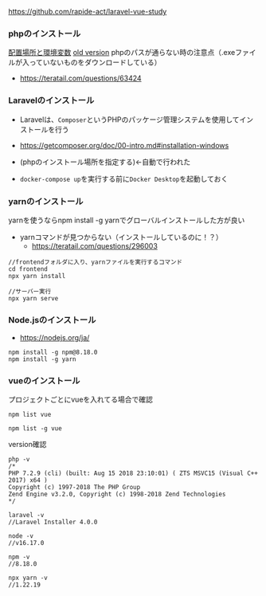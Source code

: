 https://github.com/rapide-act/laravel-vue-study

### phpのインストール

[配置場所と環境変数](https://weblabo.oscasierra.net/php-72-windows-install/)
[old version](https://windows.php.net/downloads/releases/archives/)
phpのパスが通らない時の注意点（.exeファイルが入っていないものをダウンロードしている）
- https://teratail.com/questions/63424

### Laravelのインストール
  - Laravelは、`Composer`というPHPのパッケージ管理システムを使用してインストールを行う
  - https://getcomposer.org/doc/00-intro.md#installation-windows
  - (phpのインストール場所を指定する)←自動で行われた

- `docker-compose up`を実行する前に`Docker Desktop`を起動しておく

### yarnのインストール
yarnを使うならnpm install -g yarnでグローバルインストールした方が良い  
- yarnコマンドが見つからない（インストールしているのに！？）
  - https://teratail.com/questions/296003

```console:npxを先頭につける
//frontendフォルダに入り、yarnファイルを実行するコマンド
cd frontend
npx yarn install

//サーバー実行
npx yarn serve
```

### Node.jsのインストール
  - https://nodejs.org/ja/

```console
npm install -g npm@8.18.0
npm install -g yarn
```

### vueのインストール
プロジェクトごとにvueを入れてる場合で確認
```console
npm list vue
```

```console
npm list -g vue
```

version確認
```console
php -v
/*
PHP 7.2.9 (cli) (built: Aug 15 2018 23:10:01) ( ZTS MSVC15 (Visual C++ 2017) x64 )
Copyright (c) 1997-2018 The PHP Group
Zend Engine v3.2.0, Copyright (c) 1998-2018 Zend Technologies
*/

laravel -v
//Laravel Installer 4.0.0

node -v
//v16.17.0

npm -v
//8.18.0

npx yarn -v
//1.22.19

```

